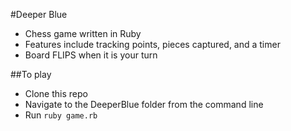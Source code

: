 #Deeper Blue
- Chess game written in Ruby
- Features include tracking points, pieces captured, and a timer
- Board FLIPS when it is your turn

##To play
 - Clone this repo
 - Navigate to the DeeperBlue folder from the command line
 - Run `ruby game.rb`